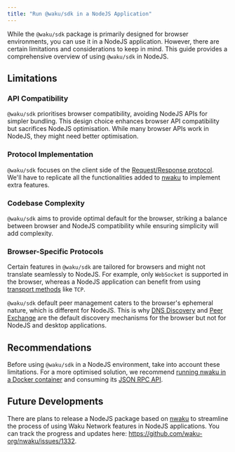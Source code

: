 ```yaml
---
title: "Run @waku/sdk in a NodeJS Application"
---
```


While the `@waku/sdk` package is primarily designed for browser environments, you can use it in a NodeJS application. However, there are certain limitations and considerations to keep in mind. This guide provides a comprehensive overview of using `@waku/sdk` in NodeJS.

## Limitations

### API Compatibility

`@waku/sdk` prioritises browser compatibility, avoiding NodeJS APIs for simpler bundling. This design choice enhances browser API compatibility but sacrifices NodeJS optimisation. While many browser APIs work in NodeJS, they might need better optimisation.

### Protocol Implementation

`@waku/sdk` focuses on the client side of the [Request/Response protocol](/overview/concepts/network-domains#requestresponse-domain). We'll have to replicate all the functionalities added to [nwaku](/guides/run-nwaku-node) to implement extra features.

### Codebase Complexity

`@waku/sdk` aims to provide optimal default for the browser, striking a balance between browser and NodeJS compatibility while ensuring simplicity will add complexity.

### Browser-Specific Protocols

Certain features in `@waku/sdk` are tailored for browsers and might not translate seamlessly to NodeJS. For example, only `WebSocket` is supported in the browser, whereas a NodeJS application can benefit from using [transport methods](/overview/concepts/transports) like `TCP`.

`@waku/sdk` default peer management caters to the browser's ephemeral nature, which is different for NodeJS. This is why [DNS Discovery](/overview/concepts/dns-discovery) and [Peer Exchange](/overview/concepts/peer-exchange) are the default discovery mechanisms for the browser but not for NodeJS and desktop applications.

## Recommendations

Before using `@waku/sdk` in a NodeJS environment, take into account these limitations. For a more optimised solution, we recommend [running nwaku in a Docker container](/guides/nwaku/run-docker) and consuming its [JSON RPC API](https://rfc.vac.dev/spec/16/).

## Future Developments

There are plans to release a NodeJS package based on [nwaku](/guides/run-nwaku-node) to streamline the process of using Waku Network features in NodeJS applications. You can track the progress and updates here: <https://github.com/waku-org/nwaku/issues/1332>.